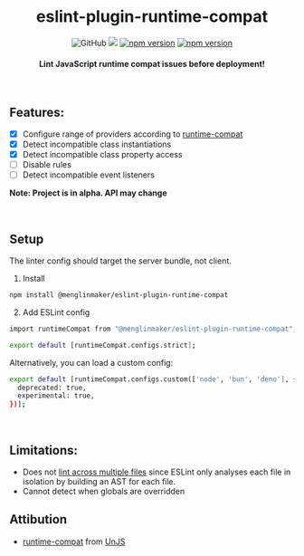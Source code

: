 <h1 align="center">eslint-plugin-runtime-compat</h1>

<div flex align="center">
<img alt="GitHub" src="https://img.shields.io/github/license/menglinmaker/eslint-plugin-runtime-compat">
<img src="https://img.shields.io/github/actions/workflow/status/menglinmaker/eslint-plugin-runtime-compat/CI.yml">
<a href="https://badge.fury.io/js/@menglinmaker%2Feslint-plugin-runtime-compat"><img src="https://badge.fury.io/js/@menglinmaker%2Feslint-plugin-runtime-compat.svg" alt="npm version"></a>
<a href="https://npm-stat.com/charts.html?package=eslint-plugin-runtime-compat"><img src="https://img.shields.io/npm/dm/eslint-plugin-runtime-compat.svg" alt="npm version"></a>
</div>

<h4 align="center">Lint JavaScript runtime compat issues before deployment!</h4>

&nbsp;

## Features:
- [x] Configure range of providers according to [runtime-compat](https://runtime-compat.unjs.io/)
- [x] Detect incompatible class instantiations
- [x] Detect incompatible class property access
- [ ] Disable rules
- [ ] Detect incompatible event listeners

**Note: Project is in alpha. API may change**

&nbsp;

## Setup

The linter config should target the server bundle, not client.

1. Install
```Bash
npm install @menglinmaker/eslint-plugin-runtime-compat
```

2. Add ESLint config
```Bash
import runtimeCompat from "@menglinmaker/eslint-plugin-runtime-compat";

export default [runtimeCompat.configs.strict];
```

Alternatively, you can load a custom config:
```Bash
export default [runtimeCompat.configs.custom(['node', 'bun', 'deno'], {
  deprecated: true,
  experimental: true,
})];
```

&nbsp;

## Limitations:
- Does not [lint across multiple files](https://github.com/eslint/eslint/discussions/15388#discussioncomment-1747795) since ESLint only analyses each file in isolation by building an AST for each file.
- Cannot detect when globals are overridden

## Attibution
- [runtime-compat](https://github.com/unjs/runtime-compat) from [UnJS](https://github.com/unjs)
